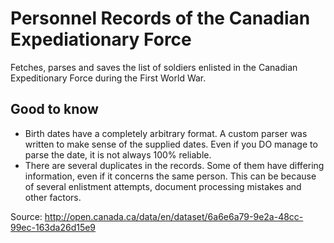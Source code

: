 # Personnel Records of the Canadian Expediationary Force

Fetches, parses and saves the list of soldiers enlisted in the Canadian Expeditionary
Force during the First World War.

## Good to know

* Birth dates have a completely arbitrary format. A custom parser was written to make sense of the
  supplied dates. Even if you DO manage to parse the date, it is not always 100% reliable.
* There are several duplicates in the records. Some of them have differing information, even if it
  concerns the same person. This can be because of several enlistment attempts, document processing
  mistakes and other factors.

Source: http://open.canada.ca/data/en/dataset/6a6e6a79-9e2a-48cc-99ec-163da26d15e9
